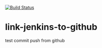 [![Build Status](http://54.166.98.211/buildStatus/icon?job=link-jenkins-to-github)](http://54.166.98.211/job/link-jenkins-to-github/)
# link-jenkins-to-github
test commit
push from github

